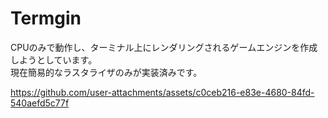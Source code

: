 # Termgin

CPUのみで動作し、ターミナル上にレンダリングされるゲームエンジンを作成しようとしています。  
現在簡易的なラスタライザのみが実装済みです。

https://github.com/user-attachments/assets/c0ceb216-e83e-4680-84fd-540aefd5c77f
